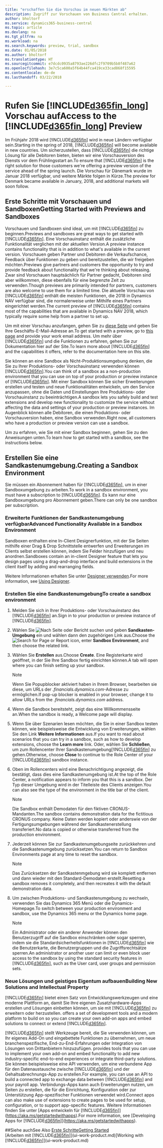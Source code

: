 ```yaml
---
title: "erschaffen Sie die Vorschau im neuen Märkten ab"
description: Zugriff zur Vorschauen von Business Central erhalten.
author: bholtorf
ms.service: dynamics365-business-central
ms.topic: article
ms.devlang: na
ms.tgt_pltfrm: na
ms.workload: na
ms.search.keywords: preview, trial, sandbox
ms.date: 01/05/2018
ms.author: bholtorf
ms.translationtype: HT
ms.sourcegitcommit: e7dcdc0935a8793ae226dfc2f9709b5b8f487a62
ms.openlocfilehash: 3e7c5ca600a5f64b44fca419ce33cad868f15595
ms.contentlocale: de-de
ms.lasthandoff: 03/22/2018

---
```

# <a name="access-to-the-included365finlongincludesd365finlongmdmd-preview"></a><span data-ttu-id="1cd26-103">Rufen Sie [!INCLUDE[d365fin_long](includes/d365fin_long_md.md)] Vorschau auf</span><span class="sxs-lookup"><span data-stu-id="1cd26-103">Access to the [!INCLUDE[d365fin_long](includes/d365fin_long_md.md)] Preview</span></span>
<span data-ttu-id="1cd26-104">Im Frühjahr 2018 wird [!INCLUDE[d365fin](includes/d365fin_md.md)] wird in neue Ländern verfügbar sein.</span><span class="sxs-lookup"><span data-stu-id="1cd26-104">Starting in the spring of 2018, [!INCLUDE[d365fin](includes/d365fin_md.md)] will become available in new countries.</span></span> <span data-ttu-id="1cd26-105">Um sicherzustellen, dass [!INCLUDE[d365fin](includes/d365fin_md.md)] die richtige Lösung für alle Debitoren bieten, bieten wir eine  Vorschauversion des Diensts vor dem Frühlingsstart an.</span><span class="sxs-lookup"><span data-stu-id="1cd26-105">To ensure that [!INCLUDE[d365fin](includes/d365fin_md.md)] is the right solution for those customers we're offering a preview version of the service ahead of the spring launch.</span></span> <span data-ttu-id="1cd26-106">Die Vorschau für Dänemark wurde im Januar 2018 verfügbar, und weitere Märkte folgen in Kürze.</span><span class="sxs-lookup"><span data-stu-id="1cd26-106">The preview for Denmark became available in January, 2018, and additional markets will soon follow.</span></span>  

## <a name="getting-started-with-previews-and-sandboxes"></a><span data-ttu-id="1cd26-107">Erste Schritte mit Vorschauen und Sandboxen</span><span class="sxs-lookup"><span data-stu-id="1cd26-107">Getting Started with Previews and Sandboxes</span></span>
<span data-ttu-id="1cd26-108">Vorschauen und Sandboxen sind ideal, um mit [!INCLUDE[d365fin](includes/d365fin_md.md)] zu beginnen.</span><span class="sxs-lookup"><span data-stu-id="1cd26-108">Previews and sandboxes are great ways to get started with [!INCLUDE[d365fin](includes/d365fin_md.md)].</span></span> <span data-ttu-id="1cd26-109">Eine Vorschauinstanz enthält die zusätzliche Funktionalität verglichen mit der aktuellen Version.</span><span class="sxs-lookup"><span data-stu-id="1cd26-109">A preview instance contains functionality that is in addition to what's available in the current version.</span></span> <span data-ttu-id="1cd26-110">Vorschauen geben Partner und Debitoren die Verkaufschance, Feedback über Funktionen zu geben und bereitzustellen, die wir freigeben möchten.</span><span class="sxs-lookup"><span data-stu-id="1cd26-110">Previews give partners and customers the opportunity to try and provide feedback about functionality that we're thinking about releasing.</span></span> <span data-ttu-id="1cd26-111">Zwar sind Vorschauen hauptsächlich für Partner gedacht, Debitoren sind aber willkommen, diese ebenfalls für eine begrenzte Zeit zu verwenden.</span><span class="sxs-lookup"><span data-stu-id="1cd26-111">Though previews are primarily intended for partners, customers are also welcome to use them for a limited time.</span></span> <span data-ttu-id="1cd26-112">Die aktuelle Vorschau von [!INCLUDE[d365fin](includes/d365fin_md.md)] enthält die meisten Funktionen, die 2018 in Dynamics NAV verfügbar sind, die normalerweise unter Mithilfe eines Partners eingerichtet werden.</span><span class="sxs-lookup"><span data-stu-id="1cd26-112">The current preview of [!INCLUDE[d365fin](includes/d365fin_md.md)] contains most of the capabilities that are available in Dynamics NAV 2018, which typically require some help from a partner to set up.</span></span>

<span data-ttu-id="1cd26-113">Um mit einer Vorschau anzufangen, gehen Sie zu [diese Seite](https://go.microsoft.com/fwlink/?linkid=866045) und geben Sie Ihre Geschäfts-E-Mail-Adresse an.</span><span class="sxs-lookup"><span data-stu-id="1cd26-113">To get started with a preview, go to [this page](https://go.microsoft.com/fwlink/?linkid=866045) and provide your work email address.</span></span> <span data-ttu-id="1cd26-114">Um mehr über [!INCLUDE[d365fin](includes/d365fin_md.md)] und die Funktionen zu erfahren, gehen Sie zur Dokumentation hier auf der Site.</span><span class="sxs-lookup"><span data-stu-id="1cd26-114">To learn more about [!INCLUDE[d365fin](includes/d365fin_md.md)] and the capabilities it offers, refer to the documentation here on this site.</span></span>

<span data-ttu-id="1cd26-115">Sie können an eine Sandbox als Nicht-Produktionsumgebung denken, die Sie zu Ihrer Produktions- oder Vorschauinstanz verwenden können [!INCLUDE[d365fin](includes/d365fin_md.md)].</span><span class="sxs-lookup"><span data-stu-id="1cd26-115">You can think of a sandbox as a non-production environment that you can use on top of your production or preview instance of [!INCLUDE[d365fin](includes/d365fin_md.md)].</span></span> <span data-ttu-id="1cd26-116">Mit einer Sandbox können Sie sicher Erweiterungen erstellen und testen und neue Funktionalitäten entwickeln, um den Service anzupassen, ohne die Daten und Einstellungen Ihre Produktions- oder Vorschauinstanz zu beeinträchtigen.</span><span class="sxs-lookup"><span data-stu-id="1cd26-116">A sandbox lets you safely build and test extensions and develop new functionality to customize the service without affecting the data and settings of your production or preview instances.</span></span> <span data-ttu-id="1cd26-117">Im Augenblick können alle Debitoren, die einen Produktions- oder Vorschauversion haben, eine Sandbox verwenden.</span><span class="sxs-lookup"><span data-stu-id="1cd26-117">Right now, all customers who have a production or preview version can use a sandbox.</span></span>

<span data-ttu-id="1cd26-118">Um zu erfahren, wie Sie mit einer Sandbox beginnen, gehen Sie zu den Anweisungen unten.</span><span class="sxs-lookup"><span data-stu-id="1cd26-118">To learn how to get started with a sandbox, see the instructions below.</span></span>

## <a name="creating-a-sandbox-environment"></a><span data-ttu-id="1cd26-119">Erstellen Sie eine Sandkastenumgebung.</span><span class="sxs-lookup"><span data-stu-id="1cd26-119">Creating a Sandbox Environment</span></span>
<span data-ttu-id="1cd26-120">Sie müssen ein Abonnement haben für [!INCLUDE[d365fin](includes/d365fin_md.md)], um in einer Sandboxumgebung zu arbeiten.</span><span class="sxs-lookup"><span data-stu-id="1cd26-120">To work in a sandbox environment, you must have a subscription to [!INCLUDE[d365fin](includes/d365fin_md.md)].</span></span> <span data-ttu-id="1cd26-121">Es kann nur eine Sandboxumgebung pro Abonnement geben.</span><span class="sxs-lookup"><span data-stu-id="1cd26-121">There can only be one sandbox per subscription.</span></span>

### <a name="advanced-functionality-available-in-a-sandbox-environment"></a><span data-ttu-id="1cd26-122">Erweiterte Funktionen der Sandkastenumgebung verfügbar</span><span class="sxs-lookup"><span data-stu-id="1cd26-122">Advanced Functionality Available in a Sandbox Environment</span></span>
<span data-ttu-id="1cd26-123">Sandboxen enthalten eine In-Client Designerfunktion, mit der Sie Seiten mithilfe einer Drag & Drop Schnittstelle entwerfen und Erweiterungen im Clients selbst erstellen können, indem Sie Felder hinzufügen und neu anordnen.</span><span class="sxs-lookup"><span data-stu-id="1cd26-123">Sandboxes contain an in-client Designer feature that lets you design pages using a drag-and-drop interface and build extensions in the client itself by adding and rearranging fields.</span></span>

<span data-ttu-id="1cd26-124">Weitere Informationen erhalten Sie unter [Designer verwenden](https://docs.microsoft.com/en-us/dynamics-nav/developer/devenv-inclient-designer).</span><span class="sxs-lookup"><span data-stu-id="1cd26-124">For more information, see [Using Designer](https://docs.microsoft.com/en-us/dynamics-nav/developer/devenv-inclient-designer).</span></span>

### <a name="to-create-a-sandbox-environment"></a><span data-ttu-id="1cd26-125">Erstellen Sie eine Sandkastenumgebung</span><span class="sxs-lookup"><span data-stu-id="1cd26-125">To create a sandbox environment</span></span>
1.  <span data-ttu-id="1cd26-126">Melden Sie sich in Ihrer Produktions- oder Vorschauinstanz des [!INCLUDE[d365fin](includes/d365fin_md.md)] an.</span><span class="sxs-lookup"><span data-stu-id="1cd26-126">Sign in to your production or preview instance of [!INCLUDE[d365fin](includes/d365fin_md.md)].</span></span>  
2.  <span data-ttu-id="1cd26-127">Wählen Sie ![Nach Seite oder Bericht suchen](media/ui-search/search_small.png "Nach Seiten- oder Berichtsymbol suchen") und geben **Sandkasten-Umgebung** ein und wählen dann den zugehörigen Link aus.</span><span class="sxs-lookup"><span data-stu-id="1cd26-127">Choose the ![Search for Page or Report](media/ui-search/search_small.png "Search for Page or Report icon") icon, enter **Sandbox Environment**, and then choose the related link.</span></span>
3.  <span data-ttu-id="1cd26-128">Wählen Sie **Erstellen** aus.</span><span class="sxs-lookup"><span data-stu-id="1cd26-128">Choose **Create**.</span></span> <span data-ttu-id="1cd26-129">Eine Registerkarte wird geöffnet, in der Sie Ihre Sandbox fertig einrichten können.</span><span class="sxs-lookup"><span data-stu-id="1cd26-129">A tab will open where you can finish setting up your sandbox.</span></span>

    > [!Note]
    > <span data-ttu-id="1cd26-130">Wenn Sie Popupblocker aktiviert haben in Ihrem Browser, bearbeiten sie diese, um URLs der *.financials.dynamics.com*-Adresse zu ermöglichen.</span><span class="sxs-lookup"><span data-stu-id="1cd26-130">If pop-up blocker is enabled in your browser, change it to allow URLs from the *.financials.dynamics.com* address.</span></span>  

4.  <span data-ttu-id="1cd26-131">Wenn die Sandbox bereitsteht, zeigt das eine Willkommensseite an.</span><span class="sxs-lookup"><span data-stu-id="1cd26-131">When the sandbox is ready, a Welcome page will display.</span></span>  
5.  <span data-ttu-id="1cd26-132">Wenn Sie über Szenarien lesen möchten, die Sie in einer Sandbox testen können, wie beispielsweise die Entwicklung von Erweiterungen, wählen Sie den Link **Weitere Informationen** aus.</span><span class="sxs-lookup"><span data-stu-id="1cd26-132">If you want to read about scenarios that you can try in a sandbox, such as how to develop extensions, choose the **Learn more** link.</span></span> <span data-ttu-id="1cd26-133">Oder, wählen Sie **Schließen**, um zum Rollencenter Ihrer Sandkastenumgebung[!INCLUDE[d365fin](includes/d365fin_md.md)] zu gehen.</span><span class="sxs-lookup"><span data-stu-id="1cd26-133">Otherwise, choose **Close** to continue to the Role Center of your [!INCLUDE[d365fin](includes/d365fin_md.md)] sandbox instance.</span></span>  
6.  <span data-ttu-id="1cd26-134">Oben im Rollencenters wird eine Benachrichtigung angezeigt, die bestätigt, dass dies eine Sandkastenumgebung ist.</span><span class="sxs-lookup"><span data-stu-id="1cd26-134">At the top of the Role Center, a notification appears to inform you that this is a sandbox.</span></span> <span data-ttu-id="1cd26-135">Der Typ dieser Umgebung wird in der Titelleiste des Clients anzeigen.</span><span class="sxs-lookup"><span data-stu-id="1cd26-135">You can also see the type of the environment in the title bar of the client.</span></span>

    > [!Note]
    > <span data-ttu-id="1cd26-136">Die Sandbox enthält Demodaten für den fiktiven CRONUS-Mandanten.</span><span class="sxs-lookup"><span data-stu-id="1cd26-136">The sandbox contains demonstration data for the fictitious CRONUS company.</span></span> <span data-ttu-id="1cd26-137">Keine Daten werden kopiert oder anderswie von der Fertigungsumgebungen während der Sandkastenerstellung transferiert.</span><span class="sxs-lookup"><span data-stu-id="1cd26-137">No data is copied or otherwise transferred from the production environment.</span></span>  

7.  <span data-ttu-id="1cd26-138">Jederzeit können Sie zur Sandkastenumgebungseite zurückkehren und die Sandkastenumgebung zurücksetzen.</span><span class="sxs-lookup"><span data-stu-id="1cd26-138">You can return to Sandbox Environments page at any time to reset the sandbox.</span></span>

    > [!Note]
    > <span data-ttu-id="1cd26-139">Das Zurücksetzen der Sandkastenmgebung wird sie komplett entfernen und dann wieder mit den Standard-Demodaten erstellt.</span><span class="sxs-lookup"><span data-stu-id="1cd26-139">Resetting a sandbox removes it completely, and then recreates it with the default demonstration data.</span></span>  

8.  <span data-ttu-id="1cd26-140">Um zwischen Produktions- und Sandkastenumgebung zu wechseln, verwenden Sie das Dynamics 365 Menü oder die Dynamics-Homepage.</span><span class="sxs-lookup"><span data-stu-id="1cd26-140">To switch between your production environment and sandbox, use the Dynamics 365 menu or the Dynamics home page.</span></span>

    > [!Note]
    > <span data-ttu-id="1cd26-141">Ein Administrator oder ein anderer Anwender können den Benutzerzugriff auf die Sandbox einschränken oder sogar sperren, indem sie die Standardsicherheitsfunktionen in [!INCLUDE[d365fin](includes/d365fin_md.md)] wie die Benutzerkarte, die Benutzergruppen und die Zugriffsrechtsätze sperren.</span><span class="sxs-lookup"><span data-stu-id="1cd26-141">An administrator or another user can limit or even block user access to the sandbox by using the standard security features in [!INCLUDE[d365fin](includes/d365fin_md.md)], such as the User card, user groups and permission sets.</span></span>  

### <a name="building-new-solutions-and-intellectual-property"></a><span data-ttu-id="1cd26-142">Neue Lösungen und geistiges Eigentum aufbauen</span><span class="sxs-lookup"><span data-stu-id="1cd26-142">Building New Solutions and Intellectual Property</span></span>
[!INCLUDE[d365fin](includes/d365fin_md.md)]<span data-ttu-id="1cd26-143"> bietet einen Satz von Entwicklungswerkzeugen und eine moderne Plattform an, damit Sie Ihre eigenen Zusatzhardware-Apps erstellen und Lösungen einbetten können, um sie mit [!INCLUDE[d365fin](includes/d365fin_md.md)] zu erweitern oder herzustellen.</span><span class="sxs-lookup"><span data-stu-id="1cd26-143"> offers a set of development tools and a modern platform to build on so you can create your own add-on apps and embed solutions to connect or extend [!INCLUDE[d365fin](includes/d365fin_md.md)].</span></span>

[!INCLUDE[d365fin](includes/d365fin_md.md)]<span data-ttu-id="1cd26-144"> stellt Werkzeuge bereit, die Sie verwenden können, um Ihr eigenes Add-On und eingebettete Funktionen zu übernehmen, um neue branchenspezifische, End-zu-End-Erfahrungen oder Integration von Lösungen von Drittanbietern hinzuzufügen.</span><span class="sxs-lookup"><span data-stu-id="1cd26-144"> provides tools that you can use to implement your own add-on and embed functionality to add new industry-specific end-to-end experiences or integrate third-party solutions.</span></span> <span data-ttu-id="1cd26-145">Sie können beispielsweise eine API verwenden, um eine verbundene App für den Datenaustausche zwische [!INCLUDE[d365fin](includes/d365fin_md.md)] und der Gehaltsabrechnungs-App zu erstellen.</span><span class="sxs-lookup"><span data-stu-id="1cd26-145">For example, you can use an API to build a connected app to exchange data between [!INCLUDE[d365fin](includes/d365fin_md.md)] and your payroll app.</span></span> <span data-ttu-id="1cd26-146">Verbindungs-Apps kann auch Erweiterungen nutzen, um Seiten zu erstellen, die für die Einrichtung, Konfiguration oder zur Unterstützung App-spezifischer Funktionen verwendet wird.</span><span class="sxs-lookup"><span data-stu-id="1cd26-146">Connect apps can also make use of extensions to create pages to be used for setup, configuration, or to support app-specific features.</span></span> <span data-ttu-id="1cd26-147">Weitere Informationen finden Sie unter [Apps entwickeln für [!INCLUDE[d365fin](includes/d365fin_md.md)]](https://aka.ms/getstartedwithapps).</span><span class="sxs-lookup"><span data-stu-id="1cd26-147">For more information, see [Developing Apps for [!INCLUDE[d365fin](includes/d365fin_md.md)]](https://aka.ms/getstartedwithapps).</span></span>

##<a name="see-also"></a><span data-ttu-id="1cd26-148">Siehe auch</span><span class="sxs-lookup"><span data-stu-id="1cd26-148">See Also</span></span>
[<span data-ttu-id="1cd26-149">Erste Schritte</span><span class="sxs-lookup"><span data-stu-id="1cd26-149">Getting Started</span></span>](product-get-started.md)  
<span data-ttu-id="1cd26-150">[Arbeiten mit [!INCLUDE[d365fin](includes/d365fin_md.md)]](ui-work-product.md)</span><span class="sxs-lookup"><span data-stu-id="1cd26-150">[Working with [!INCLUDE[d365fin](includes/d365fin_md.md)]](ui-work-product.md)</span></span>  

